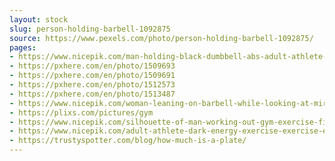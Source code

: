 ```yaml
---
layout: stock
slug: person-holding-barbell-1092875
source: https://www.pexels.com/photo/person-holding-barbell-1092875/
pages:
- https://www.nicepik.com/man-holding-black-dumbbell-abs-adult-athlete-barbell-black-and-white-black-and-white-free-photo-1322443
- https://pxhere.com/en/photo/1509693
- https://pxhere.com/en/photo/1509691
- https://pxhere.com/en/photo/1512573
- https://pxhere.com/en/photo/1513487
- https://www.nicepik.com/woman-leaning-on-barbell-while-looking-at-mirror-black-girl-gym-weights-muscles-fitness-free-photo-861600
- https://plixs.com/pictures/gym
- https://www.nicepik.com/silhouette-of-man-working-out-gym-exercise-fitness-health-workout-weightlifting-bar-bells-free-photo-1340663
- https://www.nicepik.com/adult-athlete-dark-energy-exercise-exercise-equipment-female-fit-fitness-girl-gym-free-photo-1157199
- https://trustyspotter.com/blog/how-much-is-a-plate/
---
```

